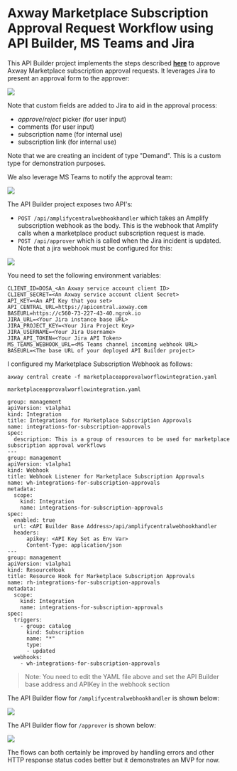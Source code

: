 # Axway Marketplace Subscription Approval Request Workflow using API Builder, MS Teams and Jira

This API Builder project implements the steps described [**here**](https://docs.axway.com/bundle/amplify-central/page/docs/integrate_with_central/webhook/marketplace_subscription_webhook/index.html) to approve Axway Marketplace subscription approval requests. It leverages Jira to present an approval form to the approver:

![](https://i.imgur.com/1Yc098u.png)

Note that custom fields are added to Jira to aid in the approval process:

* *approve*/*reject* picker (for user input)
* comments (for user input)
* subscription name (for internal use)
* subscription link (for internal use)

Note that we are creating an incident of type "Demand". This is a custom type for demonstration purposes.

We also leverage MS Teams to notify the approval team:

![](https://i.imgur.com/nZD5CKd.png)

The API Builder project exposes two API's:

* `POST /api/amplifycentralwebhookhandler` which takes an Amplify subscription webhook as the body. This is the webhook that Amplify calls when a marketplace product subscription request is made.
* `POST /api/approver` which is called when the Jira incident is updated. Note that a jira webhook must be configured for this:

![](https://i.imgur.com/UXaf2nk.png)

You need to set the following environment variables:

```
CLIENT_ID=DOSA_<An Axway service account client ID>
CLIENT_SECRET=<An Axway service account client Secret>
API_KEY=<An API Key that you set>
API_CENTRAL_URL=https://apicentral.axway.com
BASEURL=https://c560-73-227-43-40.ngrok.io
JIRA_URL=<Your Jira instance base URL>
JIRA_PROJECT_KEY=<Your Jira Project Key>
JIRA_USERNAME=<Your Jira Username>
JIRA_API_TOKEN=<Your Jira API Token>
MS_TEAMS_WEBHOOK_URL=<MS Teams channel incoming webhook URL>
BASEURL=<The base URL of your deployed API Builder project>
```

I configured my Marketplace Subscription Webhook as follows:

```
axway central create -f marketplaceapprovalworflowintegration.yaml
```

`marketplaceapprovalworflowintegration.yaml`

```
group: management
apiVersion: v1alpha1
kind: Integration
title: Integrations for Marketplace Subscription Approvals
name: integrations-for-subscription-approvals
spec:
  description: This is a group of resources to be used for marketplace subscription approval workflows
---
group: management
apiVersion: v1alpha1
kind: Webhook
title: Webhook Listener for Marketplace Subscription Approvals
name: wh-integrations-for-subscription-approvals
metadata:
  scope:
    kind: Integration
    name: integrations-for-subscription-approvals
spec:
  enabled: true
  url: <API Builder Base Address>/api/amplifycentralwebhookhandler
  headers:
      apikey: <API Key Set as Env Var>
      Content-Type: application/json
---
group: management
apiVersion: v1alpha1
kind: ResourceHook
title: Resource Hook for Marketplace Subscription Approvals
name: rh-integrations-for-subscription-approvals
metadata:
  scope:
    kind: Integration
    name: integrations-for-subscription-approvals
spec:
  triggers:
    - group: catalog
      kind: Subscription
      name: "*"
      type:
      - updated
  webhooks:
    - wh-integrations-for-subscription-approvals
```

> Note: You need to edit the YAML file above and set the API Builder base address and APIKey in the webhook section

The API Builder flow for `/amplifycentralwebhookhandler` is shown below:

![](https://i.imgur.com/AqNc8kw.png)

The API Builder flow for `/approver` is shown below:

![](https://i.imgur.com/JqesRQv.png)

The flows can both certainly be improved by handling errors and other HTTP response status codes better but it demonstrates an MVP for now.
